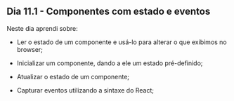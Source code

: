 ## Dia 11.1 - Componentes com estado e eventos 

Neste dia aprendi sobre:

* Ler o estado de um componente e usá-lo para alterar o que exibimos no browser;

* Inicializar um componente, dando a ele um estado pré-definido;

* Atualizar o estado de um componente;

* Capturar eventos utilizando a sintaxe do React;